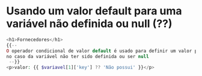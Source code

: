 # Usando um valor default para uma variável não definida ou null (??)

```php
<h1>Fornecedores</h1>
{{--
O operador condicional de valor default é usado para definir um valor padrão a uma variável
no caso da variável não ter sido definida ou ser null
 --}}
<p>valor: {{ $variavel[1]['key'] ?? 'Não possui' }}</p>
```